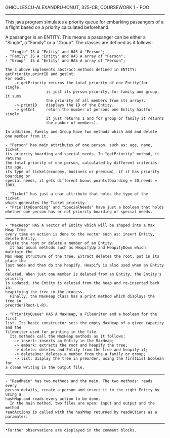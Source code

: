 
GHICULESCU-ALEXANDRU-IONUT, 325-CB,  COURSEWORK 1 - POO

---------------------------------------------------------------------------------------------------------------------------------

This java program simulates a priority queue for embarking passangers of a
a flight based on a priority calculated beforehand.

A passanger is an ENTITY. This means a passanger can be either a "Single", 
a "Family" or a "Group". The classes are defined as it follows:

	- "Single" IS A "Entity" and HAS A "Person";
	- "Family" IS A "Entity" and HAS A array of "Person";
	- "Group"  IS A "Entity" and HAS A array of "Person";

	The 3 above implements abstract methods defined in ENTITY: getPriority,printID and getCnt.
	For each:
		-> getPriority returns the total priority of one Entity(for single,
					  is just its person priority, for family and group, it sums
					  the priority of all members from its array).
		-> printID 	  displays the ID of the Entity.
		-> getCnt     return the number of persons one Entity has(for single 
					  it just returns 1 and for group or family it returns
					  the number of members).

	In addition, Family and Group have two methods which add and delete one member from it.

	- "Person" has main attributes of one person, such as: age, name, ticket,
	its priority boarding and special needs. In "getPriority" method, it returns
	the total priority of one person, calculated by different criterias: its age, 
	its type of ticket(economy, business or premium), if it has priority boarding or
	special needs, it gets different bonus points(boarding = 30,needs = 100).

	- "Ticket" has just a char attribute that holds the type of the ticket, 
	which generates the Ticket priority.
	- "PriorityBoarding" and "SpecialNeeds" have just a boolean that holds 
	whether one person has or not priority boarding or special needs.

---------------------------------------------------------------------------------------------------------------------------------

	- "MaxHeap" HAS A vector of Entity which will be shaped into a Max Heap Tree
	every time an action is done to the vector such as: insert Entity, delete Entity,
	delete the root or delete a member of an Entity.
	  It has usual methods such as HeapifyUp and HeapifyDown which maintain the
	Max Heap structure of the tree. Extract deletes the root, put in its place the
	last node and then do the heapify. Heapify is also used when an Entity is
	deleted. When just one member is deleted from an Entity, the Entity's priority 
	is updated, the Entity is deleted from the heap and re-inserted back in, 
	heapifying the tree in the process.
	  Finally, the MaxHeap class has a print method which displays the tree in
	preorder(Root-L-R).

	- "PriorityQueue" HAS A MaxHeap, a FileWriter and a boolean for the first
	list. Its basic constructor sets the empty MaxHeap of a given capacity and the
	filewriter used for printing in the file.
	  Its methods call the MaxHeap methods as it follows:
	  	-> insert: inserts an Entity in the MaxHeap;
	  	-> embark: extracts the root and heapify the tree;
	  	-> delete: deletes and Entity from the tree and heapify it;
	  	-> deleteOne: deletes a member from the a family or group;
	  	-> list: display the tree in preorder, using the firstList boolean for
	a clean writing in the output file.

---------------------------------------------------------------------------------------------------------------------------------

	- "ReadMain" has two methods and the main. The two methods: reads every
	person details, create a person and insert it in the right Entity by using a 
	hashMap and reads every action to be done.
	  In the main method, two files are open: input and output and the method
	readActions is called with the hashMap returned by readACtions as a paramater.

---------------------------------------------------------------------------------------------------------------------------------

	*Further observations are displayed in the comment blocks.

